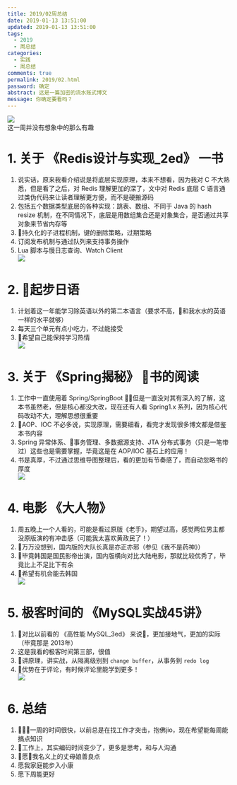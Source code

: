 ```yaml
---
title: 2019/02周总结
date: 2019-01-13 13:51:00
updated: 2019-01-13 13:51:00
tags:
  - 2019
  - 周总结
categories: 
  - 实践
  - 周总结
comments: true
permalink: 2019/02.html  
password: 确定
abstract: 这是一篇加密的流水账式博文
message: 你确定要看吗？
---
```


![][0]  
这一周并没有想象中的那么有趣

<!--more-->

# 1. 关于 《Redis设计与实现_2ed》 一书

1. 说实话，原来我看介绍说是将底层实现原理，本来不想看，因为我对 C 不大熟悉，但是看了之后，对 Redis 理解更加的深了，文中对 Redis 底层 C 语言通过类伪代码来让读者理解更方便，而不是硬搬源码  
2. 包括五个数据类型底层的各种实现：跳表、数组、不同于 Java 的 hash resize 机制，在不同情况下，底层是用数组集合还是对象集合，是否通过共享对象来节省内存等  
3. 持久化的子进程机制，键的删除策略，过期策略  
4. 订阅发布机制与通过队列来支持事务操作  
5. Lua 脚本与慢日志查询、Watch Client  
![][1]

# 2. 起步日语  

1. 计划着这一年能学习除英语以外的第二本语言（要求不高，和我水水的英语一样的水平就够）
2. 每天三个单元有点小吃力，不过能接受  
3. 希望自己能保持学习热情  
![][2]

# 3. 关于 《Spring揭秘》 书的阅读

1. 工作中一直使用着 Spring/SpringBoot ，但是一直没对其有深入的了解，这本书虽然老，但是核心都没大改，现在还有人看 Spring1.x 系列，因为核心代码改动不大，理解思想很重要
2. AOP、IOC 不必多说，实现原理，需要细看，看完才发现很多博文都是借鉴本书内容  
3. Spring 异常体系、事务管理、多数据源支持、JTA 分布式事务（只是一笔带过）这些也是需要掌握，毕竟这是在 AOP/IOC 基石上的应用！  
4. 书是真厚，不过通过思维导图整理后，看的更加有节奏感了，而自动忽略书的厚度  
![][3]

# 4. 电影 《大人物》

1. 周五晚上一个人看的，可能是看过原版《老手》，期望过高，感觉两位男主都没原版演的有冲击感（可能我太喜欢黄政民了！）  
2. 万万没想到，国内版的大队长真是亦正亦邪（参见《我不是药神》）  
3. 毕竟韩国是国民影帝出演，国内版横向对比大陆电影，那就比较优秀了，毕竟比上不足比下有余  
4. 希望有机会能去韩国  
![][4]

# 5. 极客时间的 《MySQL实战45讲》

1. 对比以前看的 《高性能 MySQL_3ed》 来说，更加接地气，更加的实际（毕竟那是 2013年）
2. 这是我看的极客时间第三部，很值
3. 讲原理，讲实战，从隔离级别到 `change buffer`，从事务到 `redo log`  
4. 优势在于评论，有时候评论里能学到更多！  
![][5]

# 6. 总结

1. 一周的时间很快，以前总是在找工作才突击，抱佛jio，现在希望能每周能搞点知识
2. 工作上，其实编码时间变少了，更多是思考，和与人沟通  
3. 愿我名义上的丈母娘善良点  
4. 愿我家庭能步入小康
5. 愿下周能更好

[0]: https://leran2deeplearnjavawebtech.oss-cn-beijing.aliyuncs.com/background/2019-01-08%E6%94%AF%E4%BB%98%E5%AE%9D%E5%B9%B4%E5%BA%A6.jpg
[1]: https://leran2deeplearnjavawebtech.oss-cn-beijing.aliyuncs.com/learn/Redis%E8%AE%BE%E8%AE%A1%E4%B8%8E%E5%AE%9E%E7%8E%B0_2ed/Redis%E8%AE%BE%E8%AE%A1%E4%B8%8E%E5%AE%9E%E7%8E%B0_%E7%AC%AC2%E7%89%88_1.png
[2]: https://leran2deeplearnjavawebtech.oss-cn-beijing.aliyuncs.com/somephoto/2019-02-jp.png
[3]: https://leran2deeplearnjavawebtech.oss-cn-beijing.aliyuncs.com/learn/Spring%E6%8F%AD%E7%A7%98/Spring%20%E6%8F%AD%E7%A7%98_2.png
[4]: https://leran2deeplearnjavawebtech.oss-cn-beijing.aliyuncs.com/somephoto/2019-01-11%E5%A4%A7%E4%BA%BA%E7%89%A9.jpg
[5]: https://leran2deeplearnjavawebtech.oss-cn-beijing.aliyuncs.com/learn/MySQL45%E8%AE%B2/MySQL%E5%AE%9E%E6%88%9845%E8%AE%B2_1.png